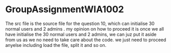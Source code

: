 # GroupAssignmentWIA1002
The src file is the source file for the question 10, which can initialise 30 normal users and 2 admins .
my opinion on how to proceed it is once we all have initialise the 30 normal users and 2 admins, we can juz put it aside from us as we no need to take care about the code. we just need to proceed anyelse including load the file, split it and so on.
